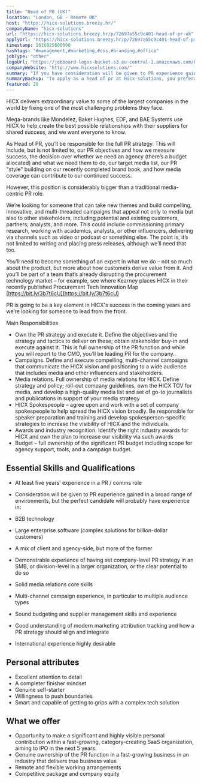 ```yaml
---
title: "Head of PR (UK)"
location: "London, GB - Remote OK"
host: "https://hicx-solutions.breezy.hr/"
companyName: "hicx-solutions"
url: "https://hicx-solutions.breezy.hr/p/72697a55c9c401-head-of-pr-uk"
applyUrl: "https://hicx-solutions.breezy.hr/p/72697a55c9c401-head-of-pr-uk/apply"
timestamp: 1616025600000
hashtags: "#management,#marketing,#css,#branding,#office"
jobType: "other"
logoUrl: "https://jobboard-logos-bucket.s3.eu-central-1.amazonaws.com/hicx-solutions"
companyWebsite: "http://www.hicxsolutions.com/"
summary: "If you have consideration will be given to PR experience gained in a broad range of environments, but the perfect candidate will probably have experience in, Hicx-solutions has a job opening for a head of pr"
summaryBackup: "To apply as a head of pr at Hicx-solutions, you preferably need to have some knowledge of: #management, #marketing, #css."
featured: 20
---
```


HICX delivers extraordinary value to some of the largest companies in the world by fixing one of the most challenging problems they face.

Mega-brands like Mondelez, Baker Hughes, EDF, and BAE Systems use HICX to help create the best possible relationships with their suppliers for shared success, and we want everyone to know.

As Head of PR, you’ll be responsible for the full PR strategy. This will include, but is not limited to, our PR objectives and how we measure success, the decision over whether we need an agency (there’s a budget allocated) and what we need them to do, our target media list, our PR "style" building on our recently completed brand book, and how media coverage can contribute to our continued success.

However, this position is considerably bigger than a traditional media-centric PR role.

We’re looking for someone that can take new themes and build compelling, innovative, and multi-threaded campaigns that appeal not only to media but also to other stakeholders, including potential and existing customers, partners, analysts, and more. This could include commissioning primary research, working with academics, analysts, or other influencers, delivering via channels such as video or podcast or something else. The point is, it’s not limited to writing and placing press releases, although we’ll need that too.

You’ll need to become something of an expert in what we do – not so much about the product, but more about how customers derive value from it. And you’ll be part of a team that’s already disrupting the procurement technology market – for example, see where Kearney places HICX in their recently published Procurement Tech Innovation Map [https://bit.ly/3b7t6cU](https://bit.ly/3b7t6cU)

PR is going to be a key element in HICX's success in the coming years and we’re looking for someone to lead from the front.

Main Responsibilities

*   Own the PR strategy and execute it. Define the objectives and the strategy and tactics to deliver on these; obtain stakeholder buy-in and execute against it. This is full ownership of the PR function and while you will report to the CMO, you’ll be leading PR for the company.
*   Campaigns. Define and execute compelling, multi-channel campaigns that communicate the HICX vision and positioning to a wide audience that includes media and other influencers and stakeholders.
*   Media relations. Full ownership of media relations for HICX. Define strategy and policy; roll-out company guidelines, own the HICX TOV for media, and develop a high-quality media list and set of go-to journalists and publications in support of your media strategy
*   HICX Spokespeople – agree upon and work with a set of company spokespeople to help spread the HICX vision broadly. Be responsible for speaker preparation and training and develop spokesperson-specific strategies to increase the visibility of HICX and the individuals.
*   Awards and industry recognition. Identify the right industry awards for HICX and own the plan to increase our visibility via such awards
*   Budget – full ownership of the significant PR budget including scope for agency support, tools, and a campaign budget.

## Essential Skills and Qualifications

*   At least five years’ experience in a PR / comms role
*   Consideration will be given to PR experience gained in a broad range of environments, but the perfect candidate will probably have experience in:

*   B2B technology
*   Large enterprise software (complex solutions for billion-dollar customers)
*   A mix of client and agency-side, but more of the former

*   Demonstrable experience of having set company-level PR strategy in an SMB, or division-level in a larger organization, or the clear potential to do so
*   Solid media relations core skills
*   Multi-channel campaign experience, in particular to multiple audience types
*   Sound budgeting and supplier management skills and experience
*   Good understanding of modern marketing attribution tracking and how a PR strategy should align and integrate
*   International experience highly desirable

## Personal attributes

*   Excellent attention to detail
*   A completer finisher mindset
*   Genuine self-starter
*   Willingness to push boundaries
*   Smart and capable of getting to grips with a complex tech solution

## What we offer

*   Opportunity to make a significant and highly visible personal contribution within a fast-growing, category-creating SaaS organization, aiming to IPO in the next 5 years.
*   Genuine ownership of the PR function in a fast-growing business in an industry that delivers true business value
*   Remote and flexible working arrangements
*   Competitive package and company equity
